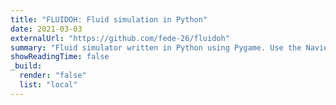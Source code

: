 ```yaml
---
title: "FLUIDOH: Fluid simulation in Python"
date: 2021-03-03
externalUrl: "https://github.com/fede-26/fluidoh"
summary: "Fluid simulator written in Python using Pygame. Use the Navier-Stokes equations to simulate the motion of fluids. The resolution is low due to the computational complexity and the chosen language."
showReadingTime: false
_build:
  render: "false"
  list: "local"
---
```

